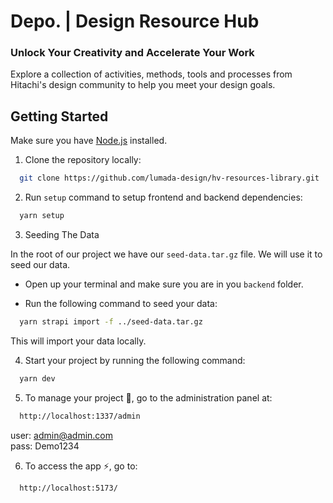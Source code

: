 # Depo. | Design Resource Hub

### Unlock Your Creativity and Accelerate Your Work

Explore a collection of activities, methods, tools and processes from Hitachi's design community to help you meet your design goals.

## Getting Started

Make sure you have [Node.js](https://nodejs.org/en/download) installed.

1. Clone the repository locally:

```bash
  git clone https://github.com/lumada-design/hv-resources-library.git
```

2. Run `setup` command to setup frontend and backend dependencies:

```bash
  yarn setup
```

3. Seeding The Data

In the root of our project we have our `seed-data.tar.gz` file. We will use it to seed our data.

- Open up your terminal and make sure you are in you `backend` folder.

- Run the following command to seed your data:

```bash
  yarn strapi import -f ../seed-data.tar.gz
```

This will import your data locally.

4. Start your project by running the following command:

```bash
  yarn dev
```

5. To manage your project 🚀, go to the administration panel at:

```bash
  http://localhost:1337/admin
```

user: admin@admin.com  
pass: Demo1234

6. To access the app ⚡️, go to:

```bash
  http://localhost:5173/
```
